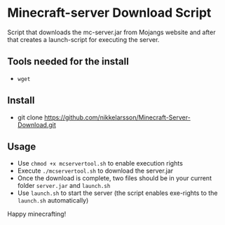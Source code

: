 # Minecraft-server Download Script

Script that downloads the mc-server.jar from Mojangs website
and after that creates a launch-script for executing the server.

## Tools needed for the install
* `wget`

## Install
* git clone https://github.com/nikkelarsson/Minecraft-Server-Download.git

## Usage
* Use `chmod +x mcservertool.sh` to enable execution rights 
* Execute `./mcservertool.sh` to download the server.jar
* Once the download is complete, two files should be in your current folder `server.jar` and `launch.sh`
* Use `launch.sh` to start the server (the script enables exe-rights to the `launch.sh` automatically)

Happy minecrafting!
